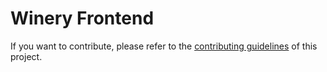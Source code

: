 # Winery Frontend


If you want to contribute, please refer to the [contributing guidelines](./CONTRIBUTING.md) of this project.
